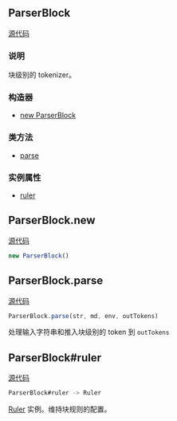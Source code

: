 ## ParserBlock

[源代码](https://github.com/markdown-it/markdown-it/blob/master/lib/parser_block.js#L6)

<Badge text="内部的"/>

### 说明

块级别的 tokenizer。

### 构造器

*   [new ParserBlock](https://markdown-it.github.io/markdown-it/#ParserBlock.new "new ParserBlock (constructor)")

### 类方法

*   [parse](https://markdown-it.github.io/markdown-it/#ParserBlock.parse "ParserBlock.parse (class method)")

### 实例属性

*   [ruler](https://markdown-it.github.io/markdown-it/#ParserBlock.prototype.ruler "ParserBlock#ruler (instance property)")

## ParserBlock.new

[源代码](https://github.com/markdown-it/markdown-it/blob/master/lib/parser_block.js#L32)

```js
new ParserBlock()
```

## ParserBlock.parse

[源代码](https://github.com/markdown-it/markdown-it/blob/master/lib/parser_block.js#L108)

```js
ParserBlock.parse(str, md, env, outTokens)
```

处理输入字符串和推入块级别的 token 到 `outTokens`

## ParserBlock#ruler

[源代码](https://github.com/markdown-it/markdown-it/blob/master/lib/parser_block.js#L38)

```js
ParserBlock#ruler -> Ruler
```

[Ruler](https://markdown-it.github.io/markdown-it/#Ruler "Ruler (class)") 实例。维持块规则的配置。